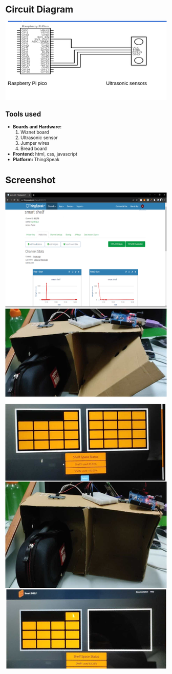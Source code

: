 <!DOCTYPE html>
<html lang="en">
<head>
    <meta charset="UTF-8">
    <meta http-equiv="X-UA-Compatible" content="IE=edge">
    <meta name="viewport" content="width=device-width, initial-scale=1.0">
</head>
<body>
<h1>Circuit Diagram</h1>
    <img src = "https://github.com/rajesh-ss/Smart-shelf/blob/main/circuit-diagram.png"/>
<h2>Tools used</h2>
<ul>
    <li><b>Boards and Hardware: </b><ol><li>Wiznet board</li>
        <li>Ultrasonic sensor</li>
        <li>Jumper wires</li>
        <li>Bread board</li></li></ol>
    <li><b>Frontend: </b>html, css, javascript</li>
    <li><b>Platform: </b>ThingSpeak</li>
</ul>
    <h1>Screenshot</h1>

</body>
</html>

![](thinkspeak.png)
![](working1.png)
![](working2.png)
![](working3.png)
![](working4.png)
